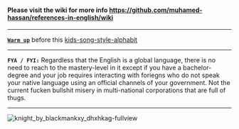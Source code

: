#### Please visit the wiki for more info https://github.com/muhamed-hassan/references-in-english/wiki

***

[**`Warm up`**](https://www.youtube.com/watch?v=ScNNfyq3d_w) before this [kids-song-style-alphabit](https://www.youtube.com/watch?v=om_1599v70c)

***

**`FYA / FYI:`** Regardless that the English is a global language, there is no need to reach to the mastery-level in it except if you have a bachelor-degree and your job requires interacting with foriegns who do not speak your native language using an official channels of your government. Not the current fucken bullshit misery in multi-national corporations that are full of thugs.

***

![knight_by_blackmankxy_dhxhkag-fullview](https://github.com/user-attachments/assets/b2be94d3-55f2-44b8-9161-c6d51a30445d)


